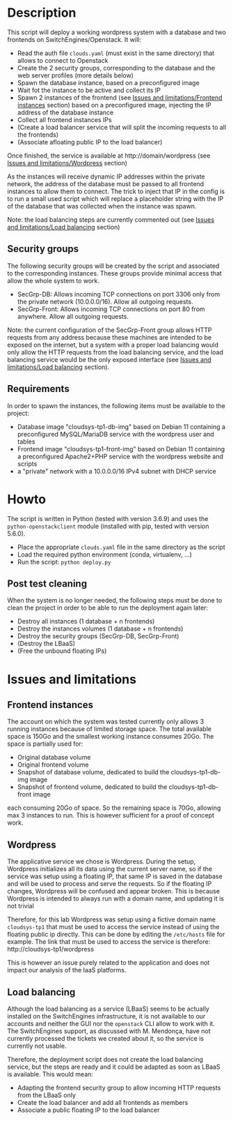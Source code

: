 # Description
This script will deploy a working wordpress system with a database and two frontends on SwitchEngines/Openstack. It will:

- Read the auth file `clouds.yaml` (must exist in the same directory) that allows to connect to Openstack
- Create the 2 security groups, corresponding to the database and the web server profiles (more details below)
- Spawn the database instance, based on a preconfigured image
- Wait fot the instance to be active and collect its IP
- Spawn 2 instances of the frontend (see [Issues and limitations/Frontend instances](#frontend-instances) section) based on a preconfigured image, injecting the IP address of the database instance
- Collect all frontend instances IPs
- (Create a load balancer service that will split the incoming requests to all the frontends)
- (Associate afloating public IP to the load balancer)

Once finished, the service is available at http://domain/wordpress (see [Issues and limitations/Wordpress](#wordpress) section)

As the instances will receive dynamic IP addresses within the private network, the address of the database must be passed to all frontend instances to allow them to connect. The trick to inject that IP in the config is to run a small used script which will replace a placeholder string with the IP of the database that was collected when the instance was spawn.

Note: the load balancing steps are currently commented out (see [Issues and limitations/Load balancing](#load-balancing) section)

## Security groups
The following security groups will be created by the script and associated to the corresponding instances. These groups provide minimal access that allow the whole system to work.

- SecGrp-DB: Allows incoming TCP connections on port 3306 only from the private network (10.0.0.0/16). Allow all outgoing requests.
- SecGrp-Front: Allows incoming TCP connections on port 80 from anywhere. Allow all outgoing requests.

Note: the current configuration of the SecGrp-Front group allows HTTP requests from any address because these machines are intended to be exposed on the internet, but a system with a proper load balancing would only allow the HTTP requests from the load balancing service, and the load balancing service would be the only exposed interface (see [Issues and limitations/Load balancing](#load-balancing) section).

## Requirements
In order to spawn the instances, the following items must be available to the project:

- Database image "cloudsys-tp1-db-img" based on Debian 11 containing a preconfigured MySQL/MariaDB service with the wordpress user and tables
- Frontend image "cloudsys-tp1-front-img" based on Debian 11 containing a preconfigured Apache2+PHP service with the wordpress website and scripts
- a "private" network with a 10.0.0.0/16 IPv4 subnet with DHCP service

# Howto
The script is written in Python (tested with version 3.6.9) and uses the `python-openstackclient` module (installed with pip, tested with version 5.6.0).

- Place the appropriate `clouds.yaml` file in the same directory as the script
- Load the required python environment (conda, virtualenv, ...)
- Run the script: `python deploy.py`

## Post test cleaning
When the system is no longer needed, the following steps must be done to clean the project in order to be able to run the deployment again later:

- Destroy all instances (1 database + n frontends)
- Destroy the instances volumes (1 database + n frontends)
- Destroy the security groups (SecGrp-DB, SecGrp-Front)
- (Destroy the LBaaS)
- (Free the unbound floating IPs)

# Issues and limitations
## Frontend instances
The account on which the system was tested currently only allows 3 running instances because of limited storage space. The total available space is 150Go and the smallest working instance consumes 20Go. The space is partially used for:

- Original database volume
- Original frontend volume
- Snapshot of database volume, dedicated to build the cloudsys-tp1-db-img image
- Snapshot of frontend volume, dedicated to build the cloudsys-tp1-db-front image

each consuming 20Go of space. So the remaining space is 70Go, allowing max 3 instances to run. This is however sufficient for a proof of concept work.

## Wordpress
The applicative service we chose is Wordpress. During the setup, Wordpress initializes all its data using the current server name, so if the service was setup using a floating IP, that same IP is saved in the database and will be used to process and serve the requests. So if the floating IP changes, Wordpress will be confused and appear broken. This is because Wordpress is intended to always run with a domain name, and updating it is not trivial

Therefore, for this lab Wordpress was setup using a fictive domain name `cloudsys-tp1` that must be used to access the service instead of using the floating public ip directly. This can be done by editing the `/etc/hosts` file for example. The link that must be used to access the service is therefore: http://cloudsys-tp1/wordpress

This is however an issue purely related to the application and does not impact our analysis of the IaaS platforms.

## Load balancing
Although the load balancing as a service (LBaaS) seems to be actually installed on the SwitchEngines infrastructure, it is not available to our accounts and neither the GUI nor the `openstack` CLI allow to work with it. The SwitchEngines support, as discussed with M. Mendonça, have not currently processed the tickets we created about it, so the service is currently not usable.

Therefore, the deployment script does not create the load balancing service, but the steps are ready and it could be adapted as soon as LBaaS is available. This would mean:

- Adapting the frontend security group to allow incoming HTTP requests from the LBaaS only 
- Create the load balancer and add all frontends as members
- Associate a public floating IP to the load balancer
